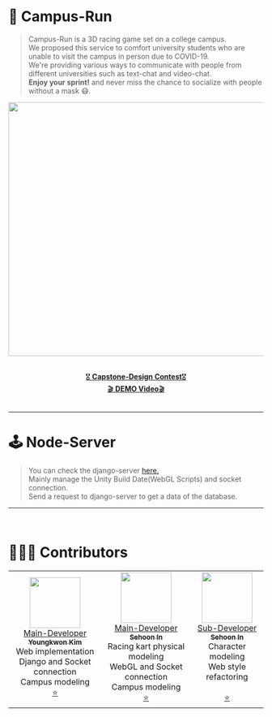 # 🏫 Campus-Run
> Campus-Run is a 3D racing game set on a college campus. <br>
> We proposed this service to comfort university students who are unable to visit the campus in person due to COVID-19. <br>
> We're providing various ways to communicate with people from different universities such as text-chat and video-chat. <br>
> **Enjoy your sprint!** and never miss the chance to socialize with people without a mask 😷.

<div align="center">
  
  <img src="https://user-images.githubusercontent.com/39653584/145571114-c7575006-488f-403b-baef-c3a617708308.jpeg" width="800px" height="500px">
  <br />  <br />
  
  [🎖 **Capstone-Design Contest**🎖](http://www.swaicau.com/bbs/board.php?bo_table=program8&wr_id=38) <br />
  [🎬 **DEMO Video**🎬](https://www.youtube.com/watch?v=cRBCqWESeLI&t=5s)<br />  <br />
  
</div>

---

# 🕹 Node-Server
> You can check the django-server [here.](https://github.com/youngkwon02/CampusRun-django-server)<br/>
> Mainly manage the Unity Build Date(WebGL Scripts) and socket connection. <br>
> Send a request to django-server to get a data of the database. <br>
---
<br>

# 🧑🏻‍💻 Contributors

<table>
  <tr>
    <td align="center"><a href="https://github.com/youngkwon02"><img src="https://avatars.githubusercontent.com/u/39653584?v=4?s=100" width="100px;" alt=""/><br />Main-Developer<br><sub><b>Youngkwon Kim</b></sub></a><br />Web implementation<br />Django and Socket connection<br />Campus modeling<br/><a href="https://github.com/Campus-Run/node-server/commits?author=youngkwon02" title="Documentation">⭐️</a></td>
        <td align="center"><a href="https://github.com/oereo"><img src="https://avatars.githubusercontent.com/u/49235528?v=4?s=100" width="100px;" alt=""/><br />Main-Developer<br><sub><b>Sehoon In</b></sub></a><br />Racing kart physical modeling<br /> WebGL and Socket connection<br />Campus modeling<br/><a href="https://github.com/Campus-Run/node-server/commits?author=oereo" title="Documentation">⭐️</a></td>
        <td align="center"><a href="https://github.com/ohjeeyoung"><img src="https://avatars.githubusercontent.com/u/62995632?s=70&v=4?s=100" width="100px;" alt=""/><br />Sub-Developer<br><sub><b>Sehoon In</b></sub></a><br />Character modeling<br />Web style refactoring<br /><br/><a href="https://github.com/Campus-Run/node-server/commits?author=ohjeeyoung" title="Documentation">⭐️</a></td>
  </tr>
</table>
